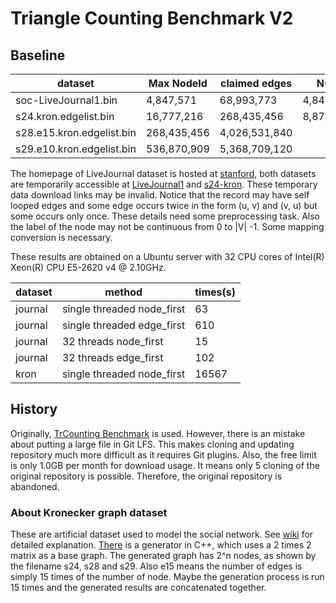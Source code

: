 # Triangle Counting Benchmark V2
## Baseline

| dataset                   | Max NodeId  | claimed edges | N(V)      | N(E)          | N(T)              |
| ------------------------- | ----------- | ------------- | --------- |-------------- | ----------------- |
| soc-LiveJournal1.bin      | 4,847,571   | 68,993,773    | 4,847,571 | 42,851,237    | 285,730,264       |
| s24.kron.edgelist.bin     | 16,777,216  | 268,435,456   | 8,871,830 | 260,379,850   | 10,286,638,314    |
| s28.e15.kron.edgelist.bin | 268,435,456 | 4,026,531,840 |           | 3,973,862,397 | 199,196,078,202   |
| s29.e10.kron.edgelist.bin | 536,870,909 | 5,368,709,120 |           | 5,333,466,522 | 164,015,236,714   |

The homepage of LiveJournal dataset is hosted at [stanford](https://snap.stanford.edu/data/soc-LiveJournal1.html), both datasets are temporarily accessible at [LiveJournal1](http://datafountain.int-yt.com/BDCI2019/FeiMa/soc-LiveJournal1.bin) and [s24-kron](http://datafountain.int-yt.com/BDCI2019/FeiMa/s24.kron.edgelist.bin). These temporary data download links may be invalid. Notice that the record may have self looped edges and some edge occurs twice in the form (u, v) and (v, u) but some occurs only once. These details need some preprocessing task. Also the label of the node may not be continuous from 0 to |V| -1. Some mapping conversion is necessary.

These results are obtained on a Ubuntu server with 32 CPU cores of Intel(R) Xeon(R) CPU E5-2620 v4 @ 2.10GHz.

| dataset | method                     | times(s) |
| ------- | -------------------------- | -------- |
| journal | single threaded node_first | 63       |
| journal | single threaded edge_first | 610      |
| journal | 32 threads node_first      | 15       |
| journal | 32 threads edge_first      | 102      |
| kron    | single threaded node_first | 16567    |

## History

Originally, [TrCounting Benchmark](https://github.com/zhaofeng-shu33/triangle_counting_benchmark) is used.
However, there is an mistake about putting a large file in Git LFS. This makes cloning and updating 
repository much more difficult as it requires Git plugins. Also, the free limit is only 1.0GB per month for download 
usage. It means only 5 cloning of the original repository is possible. Therefore, the original repository is abandoned.

### About Kronecker graph dataset
These are artificial dataset used to model the social network. 
See [wiki](https://en.wikipedia.org/wiki/Kronecker_graph) for detailed explanation. [There](https://github.com/snap-stanford/snap/tree/master/examples/krongen) is a generator in C++, which uses a 2 times 2 matrix as a base graph.
The generated graph has 2^n nodes, as shown by the filename s24, s28 and s29. Also e15 means the number of edges is simply 15 times of the number of node. Maybe the generation process is run 15 times and the generated results are concatenated together.
